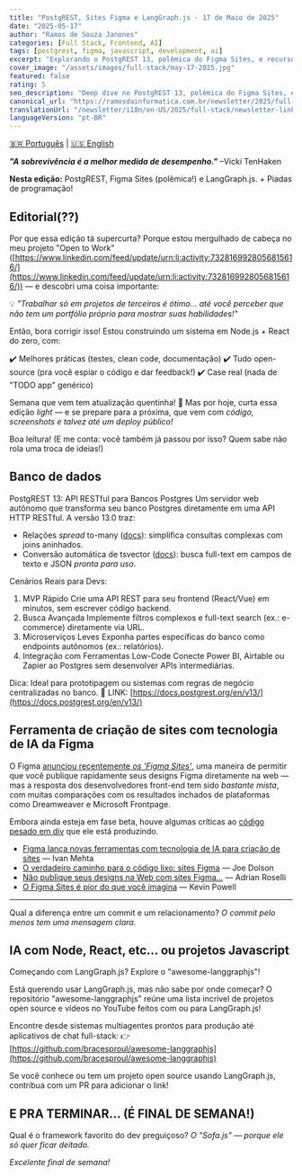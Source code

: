 ```yaml
---
title: "PostgREST, Sites Figma e LangGraph.js - 17 de Maio de 2025"
date: "2025-05-17"
author: "Ramos de Souza Janones"
categories: [Full Stack, Frontend, AI]
tags: [postgrest, figma, javascript, development, ai]
excerpt: "Explorando o PostgREST 13, polêmica do Figma Sites, e recursos do LangGraph.js"
cover_image: "/assets/images/full-stack/may-17-2025.jpg"
featured: false
rating: 5
seo_description: "Deep dive no PostgREST 13, polêmica do Figma Sites, e primeiros passos com LangGraph.js"
canonical_url: "https://ramosdainformatica.com.br/newsletter/2025/full-stack/may-17-2025"
translationUrl: "/newsletter/i18n/en-US/2025/full-stack/newsletter-linkedin-17-05-2025.md"
languageVersion: "pt-BR"
---
```


[🇧🇷 Português](#) | [🇺🇸 English](/newsletter/i18n/en-US/2025/full-stack/newsletter-linkedin-17-05-2025.md)

***"A sobrevivência é a melhor medida de desempenho."*** –Vicki TenHaken

**Nesta edição:** PostgREST, Figma Sites (polêmica!) e LangGraph.js. + Piadas de programação!

## **Editorial(??)**

Por que essa edição tá supercurta? Porque estou mergulhado de cabeça no meu projeto "Open to Work" ([https://www.linkedin.com/feed/update/urn:li:activity:7328169928056815616/](https://www.linkedin.com/feed/update/urn:li:activity:7328169928056815616/)) — e descobri uma coisa importante:

💡 *"Trabalhar só em projetos de terceiros é ótimo... até você perceber que não tem um portfólio próprio para mostrar suas habilidades!"*

Então, bora corrigir isso! Estou construindo um sistema em Node.js + React do zero, com:

✔️ Melhores práticas (testes, clean code, documentação)
✔️ Tudo open-source (pra você espiar o código e dar feedback!)
✔️ Case real (nada de "TODO app" genérico)

Semana que vem tem atualização quentinha! 🍿 Mas por hoje, curta essa edição *light* — e se prepare para a próxima, que vem com *código, screenshots e talvez até um deploy público!*

Boa leitura! (E me conta: você também já passou por isso? Quem sabe não rola uma troca de ideias!)

## **Banco de dados**

PostgREST 13: API RESTful para Bancos Postgres Um servidor web autônomo que transforma seu banco Postgres diretamente em uma API HTTP RESTful. A versão 13.0 traz:

* Relações *spread* to-many ([docs](https://docs.postgrest.org/en/v13/references/api/resource_embedding.html#spread-to-many-relationships)): simplifica consultas complexas com joins aninhados.
* Conversão automática de tsvector ([docs](https://docs.postgrest.org/en/v13/references/api/tables_views.html#automatic-tsvector-conversion)): busca full-text em campos de texto e JSON *pronta para uso*.

Cenários Reais para Devs:

1. MVP Rápido Crie uma API REST para seu frontend (React/Vue) em minutos, sem escrever código backend.
2. Busca Avançada Implemente filtros complexos e full-text search (ex.: e-commerce) diretamente via URL.
3. Microserviços Leves Exponha partes específicas do banco como endpoints autônomos (ex.: relatórios).
4. Integração com Ferramentas Low-Code Conecte Power BI, Airtable ou Zapier ao Postgres sem desenvolver APIs intermediárias.

Dica: Ideal para prototipagem ou sistemas com regras de negócio centralizadas no banco. 🚀 LINK: [https://docs.postgrest.org/en/v13/](https://docs.postgrest.org/en/v13/)

## **Ferramenta de criação de sites com tecnologia de IA da Figma**

O Figma [anunciou recentemente *os 'Figma Sites'*](https://frontendfoc.us/link/169291/62e4c7e6b7), uma maneira de permitir que você publique rapidamente seus designs Figma diretamente na web — mas a resposta dos desenvolvedores front-end tem sido *bastante mista*, com muitas comparações com os resultados inchados de plataformas como Dreamweaver e Microsoft Frontpage.

Embora ainda esteja em fase beta, houve algumas críticas ao [código pesado em div](https://frontendfoc.us/link/169292/62e4c7e6b7) que ele está produzindo.

* [Figma lança novas ferramentas com tecnologia de IA para criação de sites](https://frontendfoc.us/link/169293/62e4c7e6b7) — Ivan Mehta
* [O verdadeiro caminho para o código lixo: sites Figma](https://frontendfoc.us/link/169294/62e4c7e6b7) — Joe Dolson
* [Não publique seus designs na Web com sites Figma…](https://frontendfoc.us/link/169295/62e4c7e6b7) — Adrian Roselli
* [O Figma Sites é pior do que você imagina](https://frontendfoc.us/link/169296/62e4c7e6b7) — Kevin Powell

---

Qual a diferença entre um commit e um relacionamento? *O commit pelo menos tem uma mensagem clara.*

## **IA com Node, React, etc... ou projetos Javascript**

Começando com LangGraph.js? Explore o "awesome-langgraphjs"!

Está querendo usar LangGraph.js, mas não sabe por onde começar? O repositório "awesome-langgraphjs" reúne uma lista incrível de projetos open source e vídeos no YouTube feitos com ou para LangGraph.js!

Encontre desde sistemas multiagentes prontos para produção até aplicativos de chat full-stack: 👉 [https://github.com/bracesproul/awesome-langgraphjs](https://github.com/bracesproul/awesome-langgraphjs)

Se você conhece ou tem um projeto open source usando LangGraph.js, contribua com um PR para adicionar o link!

## **E PRA TERMINAR... (É FINAL DE SEMANA!)**

Qual é o framework favorito do dev preguiçoso? *O "Sofa.js" — porque ele só quer ficar deitado.*

*Excelente final de semana!*
